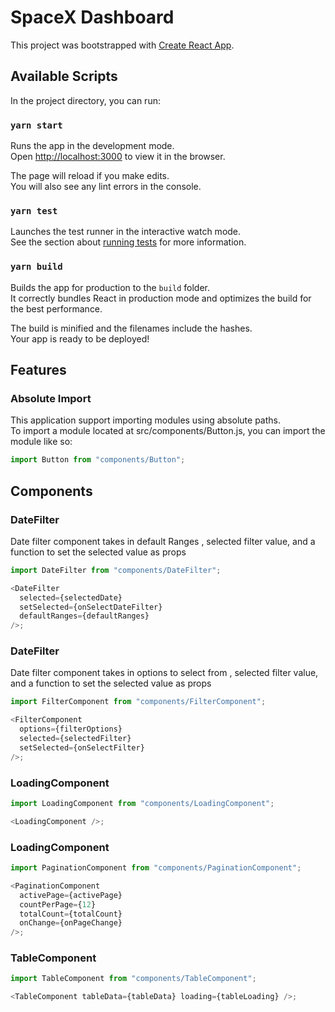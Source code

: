 # SpaceX Dashboard

This project was bootstrapped with [Create React App](https://github.com/facebook/create-react-app).

## Available Scripts

In the project directory, you can run:

### `yarn start`

Runs the app in the development mode.\
Open [http://localhost:3000](http://localhost:3000) to view it in the browser.

The page will reload if you make edits.\
You will also see any lint errors in the console.

### `yarn test`

Launches the test runner in the interactive watch mode.\
See the section about [running tests](https://facebook.github.io/create-react-app/docs/running-tests) for more information.

### `yarn build`

Builds the app for production to the `build` folder.\
It correctly bundles React in production mode and optimizes the build for the best performance.

The build is minified and the filenames include the hashes.\
Your app is ready to be deployed!

## Features

### Absolute Import

This application support importing modules using absolute paths.\
To import a module located at src/components/Button.js, you can import the module like so:

```js
import Button from "components/Button";
```

## Components

### DateFilter

Date filter component takes in default Ranges , selected filter value, and a function to set the selected value as props

```js
import DateFilter from "components/DateFilter";

<DateFilter
  selected={selectedDate}
  setSelected={onSelectDateFilter}
  defaultRanges={defaultRanges}
/>;
```

### DateFilter

Date filter component takes in options to select from , selected filter value, and a function to set the selected value as props

```js
import FilterComponent from "components/FilterComponent";

<FilterComponent
  options={filterOptions}
  selected={selectedFilter}
  setSelected={onSelectFilter}
/>;
```

### LoadingComponent

```js
import LoadingComponent from "components/LoadingComponent";

<LoadingComponent />;
```

### LoadingComponent

```js
import PaginationComponent from "components/PaginationComponent";

<PaginationComponent
  activePage={activePage}
  countPerPage={12}
  totalCount={totalCount}
  onChange={onPageChange}
/>;
```

### TableComponent

```js
import TableComponent from "components/TableComponent";

<TableComponent tableData={tableData} loading={tableLoading} />;
```
